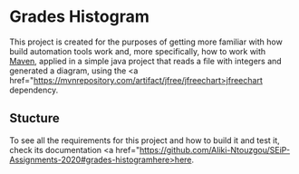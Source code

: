 # Grades Histogram

This project is created for the purposes of getting more familiar with how build automation tools work and, more specifically, how to work
with <a href="https://maven.apache.org/">Maven</a>, applied in a simple java project that reads a file with integers and generated a diagram, 
using the <a href="https://mvnrepository.com/artifact/jfree/jfreechart>jfreechart</a> dependency.

## Stucture

To see all the requirements for this project and how to build it and test it, check its documentation 
<a href="https://github.com/Aliki-Ntouzgou/SEiP-Assignments-2020#grades-histogramhere>here</a>.
